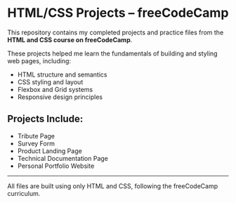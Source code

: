 # HTML/CSS Projects – freeCodeCamp

This repository contains my completed projects and practice files from the **HTML and CSS course on freeCodeCamp**.

These projects helped me learn the fundamentals of building and styling web pages, including:

- HTML structure and semantics
- CSS styling and layout
- Flexbox and Grid systems
- Responsive design principles

## Projects Include:
- Tribute Page  
- Survey Form  
- Product Landing Page  
- Technical Documentation Page  
- Personal Portfolio Website

---

All files are built using only HTML and CSS, following the freeCodeCamp curriculum.
